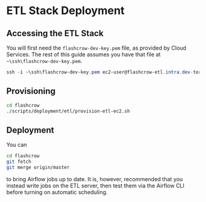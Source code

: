 # ETL Stack Deployment

## Accessing the ETL Stack

You will first need the `flashcrow-dev-key.pem` file, as provided by Cloud Services.  The rest of this guide assumes you have that file at `~\ssh\flashcrow-dev-key.pem`.

```powershell
ssh -i ~\ssh\flashcrow-dev-key.pem ec2-user@flashcrow-etl.intra.dev-toronto.ca
```

## Provisioning

```bash
cd flashcrow
./scripts/deployment/etl/provision-etl-ec2.sh
```

## Deployment

You can

```bash
cd flashcrow
git fetch
git merge origin/master
```

to bring Airflow jobs up to date.  It is, however, recommended that you instead write jobs on the ETL server, then test them via the Airflow CLI before turning on automatic scheduling.
